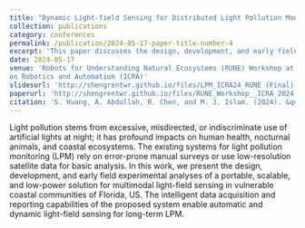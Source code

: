 ```yaml
---
title: "Dynamic Light-field Sensing for Distributed Light Pollution Monitoring"
collection: publications
category: conferences
permalink: /publication/2024-05-17-paper-title-number-4
excerpt: 'This paper discusses the design, development, and early field experimental analysis of a portable, scalable, and low-power solution for multimodal light-field sensing in vulnerable coastal communities in Florida, US.'
date: 2024-05-17
venue: 'Robots for Understanding Natural Ecosystems (RUNE) Workshop at IEEE International Conference
on Robotics and Automation (ICRA)'
slidesurl: 'http://shengrentwr.github.io/files/LPM_ICRA24_RUNE (Final).pptx.pdf'
paperurl: 'http://shengrentwr.github.io/files/RUNE_Workshop__ICRA_2024.pdf'
citation: 'S. Huang, A. Abdullah, R. Chen, and M. J. Islam. (2024). &quot;Dynamic Light-field Sensing for Distributed Light Pollution Monitoring.&quot; <i>Robots for Understanding Natural Ecosystems (RUNE) Workshop at IEEE International Conference on Robotics and Automation (ICRA)</i>.'
---
```


Light pollution stems from excessive, misdirected, or indiscriminate use of artificial lights at night; it has profound impacts on human health, nocturnal animals, and coastal ecosystems. The existing systems for light pollution monitoring (LPM) rely on error-prone manual surveys or use low-resolution satellite data for basic analysis. In this work, we present the design, development, and early field experimental analyses of a portable, scalable, and low-power solution for multimodal light-field sensing in vulnerable coastal communities of Florida, US. The intelligent data acquisition and reporting capabilities of the proposed system enable automatic and dynamic light-field sensing for long-term LPM.

